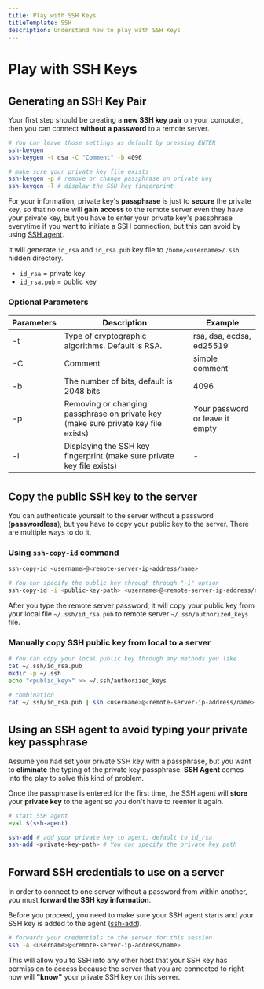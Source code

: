 ```yaml
---
title: Play with SSH Keys
titleTemplate: SSH
description: Understand how to play with SSH Keys
---
```


<h1>Play with SSH Keys</h1>

## Generating an SSH Key Pair

Your first step should be creating a **new SSH key pair** on your computer, then you can connect **without a password** to a remote server.

```bash
# You can leave those settings as default by pressing ENTER
ssh-keygen
ssh-keygen -t dsa -C "Comment" -b 4096

# make sure your private key file exists
ssh-keygen -p # remove or change passphrase on private key
ssh-keygen -l # display the SSH key fingerprint
```

For your information, private key's **passphrase** is just to **secure** the private key, so that no one will **gain access** to the remote server even they have your private key, but you have to enter your private key's passphrase everytime if you want to initiate a SSH connection, but this can avoid by using [SSH agent](#using-an-ssh-agent-to-avoid-typing-your-private-key-passphrase).

It will generate `id_rsa` and `id_rsa.pub` key file to `/home/<username>/.ssh` hidden directory.

- `id_rsa` = private key
- `id_rsa.pub` = public key

### Optional Parameters

| Parameters | Description                                                                        | Example                         |
| ---------- | ---------------------------------------------------------------------------------- | ------------------------------- |
| -t         | Type of cryptographic algorithms. Default is RSA.                                  | rsa, dsa, ecdsa, ed25519        |
| -C         | Comment                                                                            | simple comment                  |
| -b         | The number of bits, default is 2048 bits                                           | 4096                            |
| -p         | Removing or changing passphrase on private key (make sure private key file exists) | Your password or leave it empty |
| -l         | Displaying the SSH key fingerprint (make sure private key file exists)             | -                               |

## Copy the public SSH key to the server

You can authenticate yourself to the server without a password (**passwordless**), but you have to copy your public key to the server. There are multiple ways to do it.

### Using `ssh-copy-id` command

```bash
ssh-copy-id <username>@<remote-server-ip-address/name>

# You can specify the public key through through "-i" option
ssh-copy-id -i <public-key-path> <username>@<remote-server-ip-address/name>
```

After you type the remote server password, it will copy your public key from your local file `~/.ssh/id_rsa.pub` to remote server `~/.ssh/authorized_keys` file.

### Manually copy SSH public key from local to a server

```bash
# You can copy your local public key through any methods you like
cat ~/.ssh/id_rsa.pub
mkdir -p ~/.ssh
echo "<public_key>" >> ~/.ssh/authorized_keys

# combination
cat ~/.ssh/id_rsa.pub | ssh <username>@<remote-server-ip-address/name> "mkdir -p ~/.ssh && cat >> ~/.ssh/authorized_keys"
```

## Using an SSH agent to avoid typing your private key passphrase

Assume you had set your private SSH key with a passphrase, but you want to **eliminate** the typing of the private key passphrase. **SSH Agent** comes into the play to solve this kind of problem.

Once the passphrase is entered for the first time, the SSH agent will **store** your **private key** to the agent so you don't have to reenter it again.

```bash
# start SSH agent
eval $(ssh-agent)

ssh-add # add your private key to agent, default to id_rsa
ssh-add <private-key-path> # You can specify the private key path
```

## Forward SSH credentials to use on a server

In order to connect to one server without a password from within another, you must **forward the SSH key information**.

Before you proceed, you need to make sure your SSH agent starts and your SSH key is added to the agent ([ssh-add](#using-an-ssh-agent-to-avoid-typing-your-private-key-passphrase)).

```bash
# forwards your credentials to the server for this session
ssh -A <username>@<remote-server-ip-address/name>
```

This will allow you to SSH into any other host that your SSH key has permission to access because the server that you are connected to right now will **"know"** your private SSH key on this server.

<style scoped>
h2 {
  margin-top: 36px;
}
</style>
